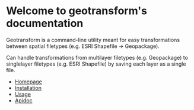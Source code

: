 # Welcome to geotransform's documentation

Geotransform is a command-line utility meant for easy transformations
between spatial filetypes (e.g. ESRI Shapefile -> Geopackage).

Can handle transformations from multilayer filetypes (e.g. Geopackage) to
singlelayer filetypes (e.g. ESRI Shapefile) by saving each layer as a single
file.

* [Homepage](https://github.com/nialov/geotransform)
* [Installation](installation.md)
* [Usage](usage.md)
* [Apidoc](apidoc/geotrans.md)

